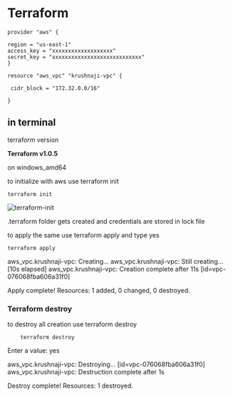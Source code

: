 # Terraform
    provider "aws" {

    region = "us-east-1"
    access_key = "xxxxxxxxxxxxxxxxxxx"
    secret_key = "xxxxxxxxxxxxxxxxxxxxxxxxxxxx"  
    }

    resource "aws_vpc" "krushnaji-vpc" {
  
     cidr_block = "172.32.0.0/16"

    }

## in terminal
terraform version

**Terraform v1.0.5**

on windows_amd64

to initialize with aws use terraform init

    terraform init

![terraform-init](https://user-images.githubusercontent.com/66898077/130344247-d177afce-f4f7-436c-ad75-2536d1d12e09.png)


.terraform folder gets created and credentials are stored in lock file

to apply the same use terraform apply and type yes

    terraform apply
    
aws_vpc.krushnaji-vpc: Creating...
aws_vpc.krushnaji-vpc: Still creating... [10s elapsed]
aws_vpc.krushnaji-vpc: Creation complete after 11s [id=vpc-076068fba606a31f0]

Apply complete! Resources: 1 added, 0 changed, 0 destroyed.

### Terraform destroy

to destroy all creation use terraform destroy
        
        terraform destroy

  Enter a value: yes

aws_vpc.krushnaji-vpc: Destroying... [id=vpc-076068fba606a31f0]
aws_vpc.krushnaji-vpc: Destruction complete after 1s

Destroy complete! Resources: 1 destroyed.
